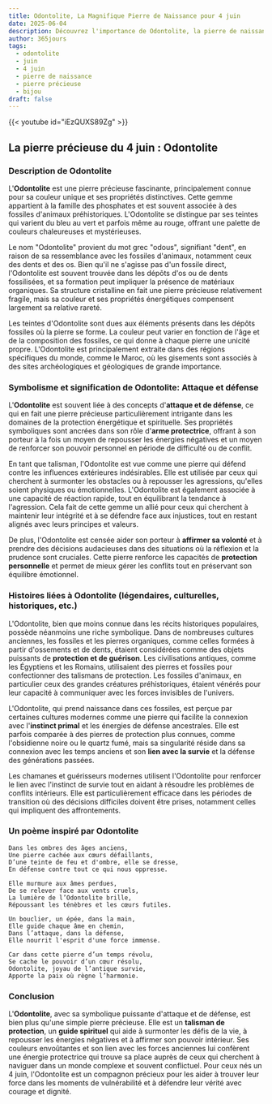 ```yaml
---
title: Odontolite, La Magnifique Pierre de Naissance pour 4 juin
date: 2025-06-04
description: Découvrez l'importance de Odontolite, la pierre de naissance du 4 juin qui symbolise Attaque et défense. Laissez sa beauté et sa signification illuminer votre journée.
author: 365jours
tags:
  - odontolite
  - juin
  - 4 juin
  - pierre de naissance
  - pierre précieuse
  - bijou
draft: false
---
```


{{< youtube id="iEzQUXS89Zg" >}}

## La pierre précieuse du 4 juin : Odontolite

### Description de Odontolite

L'**Odontolite** est une pierre précieuse fascinante, principalement connue pour sa couleur unique et ses propriétés distinctives. Cette gemme appartient à la famille des phosphates et est souvent associée à des fossiles d'animaux préhistoriques. L'Odontolite se distingue par ses teintes qui varient du bleu au vert et parfois même au rouge, offrant une palette de couleurs chaleureuses et mystérieuses.

Le nom "Odontolite" provient du mot grec "odous", signifiant "dent", en raison de sa ressemblance avec les fossiles d'animaux, notamment ceux des dents et des os. Bien qu'il ne s'agisse pas d'un fossile direct, l'Odontolite est souvent trouvée dans les dépôts d'os ou de dents fossilisées, et sa formation peut impliquer la présence de matériaux organiques. Sa structure cristalline en fait une pierre précieuse relativement fragile, mais sa couleur et ses propriétés énergétiques compensent largement sa relative rareté.

Les teintes d'Odontolite sont dues aux éléments présents dans les dépôts fossiles où la pierre se forme. La couleur peut varier en fonction de l'âge et de la composition des fossiles, ce qui donne à chaque pierre une unicité propre. L'Odontolite est principalement extraite dans des régions spécifiques du monde, comme le Maroc, où les gisements sont associés à des sites archéologiques et géologiques de grande importance.

### Symbolisme et signification de Odontolite: Attaque et défense

L'**Odontolite** est souvent liée à des concepts d'**attaque et de défense**, ce qui en fait une pierre précieuse particulièrement intrigante dans les domaines de la protection énergétique et spirituelle. Ses propriétés symboliques sont ancrées dans son rôle d'**arme protectrice**, offrant à son porteur à la fois un moyen de repousser les énergies négatives et un moyen de renforcer son pouvoir personnel en période de difficulté ou de conflit.

En tant que talisman, l'Odontolite est vue comme une pierre qui défend contre les influences extérieures indésirables. Elle est utilisée par ceux qui cherchent à surmonter les obstacles ou à repousser les agressions, qu'elles soient physiques ou émotionnelles. L'Odontolite est également associée à une capacité de réaction rapide, tout en équilibrant la tendance à l'agression. Cela fait de cette gemme un allié pour ceux qui cherchent à maintenir leur intégrité et à se défendre face aux injustices, tout en restant alignés avec leurs principes et valeurs.

De plus, l'Odontolite est censée aider son porteur à **affirmer sa volonté** et à prendre des décisions audacieuses dans des situations où la réflexion et la prudence sont cruciales. Cette pierre renforce les capacités de **protection personnelle** et permet de mieux gérer les conflits tout en préservant son équilibre émotionnel.

### Histoires liées à Odontolite (légendaires, culturelles, historiques, etc.)

L'Odontolite, bien que moins connue dans les récits historiques populaires, possède néanmoins une riche symbolique. Dans de nombreuses cultures anciennes, les fossiles et les pierres organiques, comme celles formées à partir d'ossements et de dents, étaient considérées comme des objets puissants de **protection et de guérison**. Les civilisations antiques, comme les Égyptiens et les Romains, utilisaient des pierres et fossiles pour confectionner des talismans de protection. Les fossiles d'animaux, en particulier ceux des grandes créatures préhistoriques, étaient vénérés pour leur capacité à communiquer avec les forces invisibles de l'univers.

L'Odontolite, qui prend naissance dans ces fossiles, est perçue par certaines cultures modernes comme une pierre qui facilite la connexion avec l'**instinct primal** et les énergies de défense ancestrales. Elle est parfois comparée à des pierres de protection plus connues, comme l'obsidienne noire ou le quartz fumé, mais sa singularité réside dans sa connexion avec les temps anciens et son **lien avec la survie** et la défense des générations passées.

Les chamanes et guérisseurs modernes utilisent l'Odontolite pour renforcer le lien avec l'instinct de survie tout en aidant à résoudre les problèmes de conflits intérieurs. Elle est particulièrement efficace dans les périodes de transition où des décisions difficiles doivent être prises, notamment celles qui impliquent des affrontements.

### Un poème inspiré par Odontolite

	Dans les ombres des âges anciens,  
	Une pierre cachée aux cœurs défaillants,  
	D’une teinte de feu et d'ombre, elle se dresse,  
	En défense contre tout ce qui nous oppresse.
	
	Elle murmure aux âmes perdues,  
	De se relever face aux vents cruels,  
	La lumière de l’Odontolite brille,  
	Répoussant les ténèbres et les cœurs futiles.
	
	Un bouclier, un épée, dans la main,  
	Elle guide chaque âme en chemin,  
	Dans l’attaque, dans la défense,  
	Elle nourrit l'esprit d'une force immense.
	
	Car dans cette pierre d’un temps révolu,  
	Se cache le pouvoir d’un cœur résolu,  
	Odontolite, joyau de l’antique survie,  
	Apporte la paix où règne l’harmonie.

### Conclusion

L'**Odontolite**, avec sa symbolique puissante d'attaque et de défense, est bien plus qu'une simple pierre précieuse. Elle est un **talisman de protection**, un **guide spirituel** qui aide à surmonter les défis de la vie, à repousser les énergies négatives et à affirmer son pouvoir intérieur. Ses couleurs envoûtantes et son lien avec les forces anciennes lui confèrent une énergie protectrice qui trouve sa place auprès de ceux qui cherchent à naviguer dans un monde complexe et souvent conflictuel. Pour ceux nés un 4 juin, l'Odontolite est un compagnon précieux pour les aider à trouver leur force dans les moments de vulnérabilité et à défendre leur vérité avec courage et dignité.